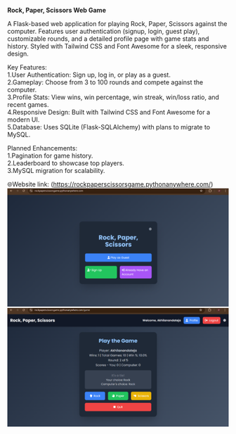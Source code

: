 <b>Rock, Paper, Scissors Web Game</b>

A Flask-based web application for playing Rock, Paper, Scissors against the computer. Features user authentication (signup, login, guest play), customizable rounds, and a detailed profile page with game stats and history. Styled with Tailwind CSS and Font Awesome for a sleek, responsive design.<br>

Key Features:<br>
1.User Authentication: Sign up, log in, or play as a guest.<br>
2.Gameplay: Choose from 3 to 100 rounds and compete against the computer.<br>
3.Profile Stats: View wins, win percentage, win streak, win/loss ratio, and recent games.<br>
4.Responsive Design: Built with Tailwind CSS and Font Awesome for a modern UI.<br>
5.Database: Uses SQLite (Flask-SQLAlchemy) with plans to migrate to MySQL.<br>

Planned Enhancements:<br>
1.Pagination for game history.<br>
2.Leaderboard to showcase top players.<br>
3.MySQL migration for scalability.<br>

🌐Website link: (https://rockpaperscissorsgame.pythonanywhere.com/)<br>
![Header](index.png)
![Header](game.png)
